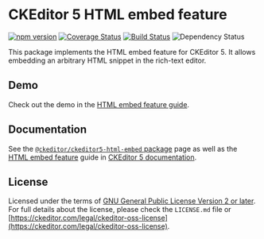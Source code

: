 CKEditor 5 HTML embed feature
=============================

[![npm version](https://badge.fury.io/js/%40ckeditor%2Fckeditor5-html-embed.svg)](https://www.npmjs.com/package/@ckeditor/ckeditor5-html-embed)
[![Coverage Status](https://coveralls.io/repos/github/ckeditor/ckeditor5/badge.svg?branch=master)](https://coveralls.io/github/ckeditor/ckeditor5?branch=master)
[![Build Status](https://travis-ci.com/ckeditor/ckeditor5.svg?branch=master)](https://travis-ci.com/ckeditor/ckeditor5)
![Dependency Status](https://img.shields.io/librariesio/release/npm/ckeditor5)

This package implements the HTML embed feature for CKEditor 5. It allows embedding an arbitrary HTML snippet in the rich-text editor.

## Demo

Check out the demo in the [HTML embed feature guide](https://ckeditor.com/docs/ckeditor5/latest/features/html-embed.html#demo).

## Documentation

See the [`@ckeditor/ckeditor5-html-embed` package](https://ckeditor.com/docs/ckeditor5/latest/api/html-embed.html) page as well as the [HTML embed feature](https://ckeditor.com/docs/ckeditor5/latest/features/html-embed.html) guide in [CKEditor 5 documentation](https://ckeditor.com/docs/ckeditor5/latest/).

## License

Licensed under the terms of [GNU General Public License Version 2 or later](http://www.gnu.org/licenses/gpl.html). For full details about the license, please check the `LICENSE.md` file or [https://ckeditor.com/legal/ckeditor-oss-license](https://ckeditor.com/legal/ckeditor-oss-license).
